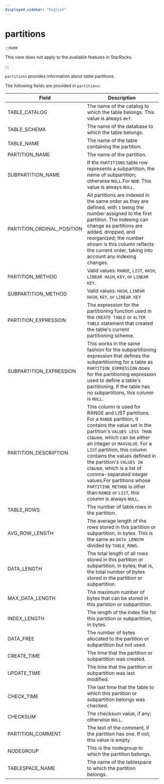 ```yaml
---
displayed_sidebar: "English"
---
```


# partitions

:::note

This view does not apply to the available features in StarRocks.

:::

`partitions` provides information about table partitions.

The following fields are provided in `partitions`:

| **Field**                  | **Description**                                              |
| -------------------------- | ------------------------------------------------------------ |
| TABLE_CATALOG              | The name of the catalog to which the table belongs. This value is always `def`. |
| TABLE_SCHEMA               | The name of the database to which the table belongs.         |
| TABLE_NAME                 | The name of the table containing the partition.              |
| PARTITION_NAME             | The name of the partition.                                   |
| SUBPARTITION_NAME          | If the `PARTITIONS` table row represents a subpartition, the name of subpartition; otherwise `NULL`.For `NDB`: This value is always `NULL`. |
| PARTITION_ORDINAL_POSITION | All partitions are indexed in the same order as they are defined, with `1` being the number assigned to the first partition. The indexing can change as partitions are added, dropped, and reorganized; the number shown is this column reflects the current order, taking into account any indexing changes. |
| PARTITION_METHOD           | Valid values: `RANGE`, `LIST`, `HASH`, `LINEAR HASH`, `KEY`, or `LINEAR KEY`. |
| SUBPARTITION_METHOD        | Valid values: `HASH`, `LINEAR HASH`, `KEY`, or `LINEAR KEY`  |
| PARTITION_EXPRESSION       | The expression for the partitioning function used in the `CREATE TABLE` or `ALTER TABLE` statement that created the table's current partitioning scheme. |
| SUBPARTITION_EXPRESSION    | This works in the same fashion for the subpartitioning expression that defines the subpartitioning for a table as `PARTITION_EXPRESSION` does for the partitioning expression used to define a table's partitioning. If the table has no subpartitions, this column is `NULL`. |
| PARTITION_DESCRIPTION      | This column is used for RANGE and LIST partitions. For a `RANGE` partition, it contains the value set in the partition's `VALUES LESS THAN` clause, which can be either an integer or `MAXVALUE`. For a `LIST` partition, this column contains the values defined in the partition's `VALUES IN` clause, which is a list of comma-separated integer values.For partitions whose `PARTITION_METHOD` is other than `RANGE` or `LIST`, this column is always `NULL`. |
| TABLE_ROWS                 | The number of table rows in the partition.                   |
| AVG_ROW_LENGTH             | The average length of the rows stored in this partition or subpartition, in bytes. This is the same as `DATA_LENGTH` divided by `TABLE_ROWS`. |
| DATA_LENGTH                | The total length of all rows stored in this partition or subpartition, in bytes; that is, the total number of bytes stored in the partition or subpartition. |
| MAX_DATA_LENGTH            | The maximum number of bytes that can be stored in this partition or subpartition. |
| INDEX_LENGTH               | The length of the index file for this partition or subpartition, in bytes. |
| DATA_FREE                  | The number of bytes allocated to the partition or subpartition but not used. |
| CREATE_TIME                | The time that the partition or subpartition was created.     |
| UPDATE_TIME                | The time that the partition or subpartition was last modified. |
| CHECK_TIME                 | The last time that the table to which this partition or subpartition belongs was checked. |
| CHECKSUM                   | The checksum value, if any; otherwise `NULL`.                |
| PARTITION_COMMENT          | The text of the comment, if the partition has one. If not, this value is empty. |
| NODEGROUP                  | This is the nodegroup to which the partition belongs.        |
| TABLESPACE_NAME            | The name of the tablespace to which the partition belongs.   |
